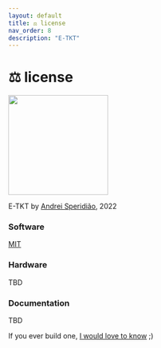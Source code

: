 ```yaml
---
layout: default
title: ⚖️ license
nav_order: 8
description: "E-TKT"
---
```


# ⚖️ **license**

<img width="200px" src="https://user-images.githubusercontent.com/15098003/191094349-1365897e-3fb5-4a83-951e-a10630c27bd5.png">

E-TKT by [Andrei Speridião](https://github.com/andreisperid/), 2022

### Software
[MIT](https://github.com/andreisperid/E-TKT/blob/main/LICENSE)

### Hardware
TBD

### Documentation
TBD



If you ever build one, [I would love to know](mailto:hi@andrei.cc) ;)
